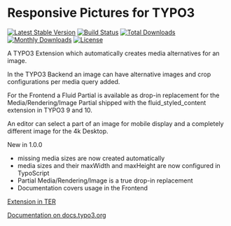 # Responsive Pictures for TYPO3

[![Latest Stable Version](https://img.shields.io/packagist/v/sudhaus7/responsive-picture.svg)](https://packagist.org/packages/sudhaus7/responsive-picture)
[![Build Status](https://github.com/endroid/qr-code/workflows/CI/badge.svg)](https://github.com/sudhaus7/responsive-picture/actions)
[![Total Downloads](https://img.shields.io/packagist/dt/sudhaus7/responsive-picture.svg)](https://packagist.org/packages/sudhaus7/responsive-picture)
[![Monthly Downloads](https://img.shields.io/packagist/dm/sudhaus7/responsive-picture.svg)](https://packagist.org/packages/sudhaus7/responsive-picture)
[![License](https://img.shields.io/packagist/l/sudhaus7/responsive-picture.svg)](https://packagist.org/packages/sudhaus7/responsive-picture)

A TYPO3 Extension which automatically creates media alternatives for an image.

In the TYPO3 Backend an image can have alternative images and crop configurations per media query added.

For the Frontend a Fluid Partial is available as drop-in replacement for the Media/Rendering/Image Partial shipped with the fluid_styled_content extension in TYPO3 9 and 10. 
 
An editor can select a part of an image for mobile display and a completely different image for the 4k Desktop. 

New in 1.0.0
* missing media sizes are now created automatically
* media sizes and their maxWidth and maxHeight are now configured in TypoScript
* Partial Media/Rendering/Image is a true drop-in replacement
* Documentation covers usage in the Frontend

[Extension in TER](https://extensions.typo3.org/extension/responsive_picture/)

[Documentation on docs.typo3.org](https://docs.typo3.org/p/sudhaus7/responsive-picture/master/en-us/)


